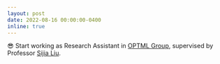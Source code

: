 ```yaml
---
layout: post
date: 2022-08-16 00:00:00-0400
inline: true
---
```


😎 Start working as Research Assistant in [OPTML Group](https://www.optml-group.com/), supervised by Professor [Sijia Liu](https://lsjxjtu.github.io/).
